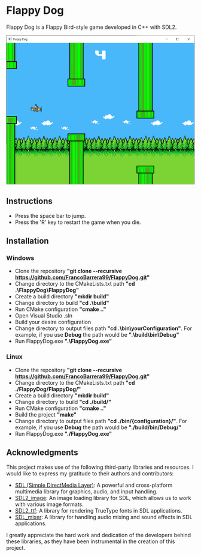 # Flappy Dog

Flappy Dog is a Flappy Bird-style game developed in C++ with SDL2.

![Game Screenshot](screenshots/game.png)

## Instructions

- Press the space bar to jump.
- Press the 'R' key to restart the game when you die.

## Installation

### Windows

- Clone the repository **"git clone --recursive https://github.com/FrancoBarrera99/FlappyDog.git"**
- Change directory to the CMakeLists.txt path **"cd .\FlappyDog\FlappyDog\"**
- Create a build directory **"mkdir build"**
- Change directory to build **"cd .\build\"**
- Run CMake configuration **"cmake .."**
- Open Visual Studio .sln
- Build your desire configuration
- Change directory to output files path **"cd .\bin\yourConfiguration\"**. For example, if you use **Debug** the path would be **".\build\bin\Debug\"**
- Run FlappyDog.exe **".\FlappyDog.exe"**

### Linux

- Clone the repository **"git clone --recursive https://github.com/FrancoBarrera99/FlappyDog.git"**
- Change directory to the CMakeLists.txt path **"cd ./FlappyDog/FlappyDog/"**
- Create a build directory **"mkdir build"**
- Change directory to build **"cd ./build/"**
- Run CMake configuration **"cmake .."**
- Build the project **"make"**
- Change directory to output files path **"cd ./bin/{configuration}/"**. For example, if you use **Debug** the path would be **"./build/bin/Debug/"**
- Run FlappyDog.exe **"./FlappyDog.exe"**

## Acknowledgments

This project makes use of the following third-party libraries and resources. I would like to express my gratitude to their authors and contributors:

- [SDL (Simple DirectMedia Layer)](https://www.libsdl.org/): A powerful and cross-platform multimedia library for graphics, audio, and input handling.
- [SDL2_image](https://www.libsdl.org/projects/SDL_image/): An image loading library for SDL, which allows us to work with various image formats.
- [SDL2_ttf](https://www.libsdl.org/projects/SDL_ttf/): A library for rendering TrueType fonts in SDL applications.
- [SDL_mixer](https://www.libsdl.org/projects/SDL_mixer/): A library for handling audio mixing and sound effects in SDL applications.

I greatly appreciate the hard work and dedication of the developers behind these libraries, as they have been instrumental in the creation of this project.
